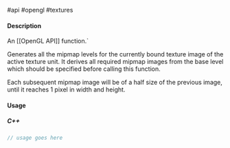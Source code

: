 #api #opengl #textures

#### Description

An [[OpenGL API]] function.`

Generates all the mipmap levels for the currently bound texture image of the active texture unit. It derives all required mipmap images from the base level which should be specified before calling this function.

Each subsequent mipmap image will be of a half size of the previous image, until it reaches 1 pixel in width and height.

#### Usage

##### C++
``` cpp
// usage goes here
```